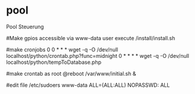 pool
====

Pool Steuerung

#Make gpios accessible via www-data user
execute /install/install.sh


#make cronjobs
0 0 * * * wget -q -O /dev/null localhost/python/crontab.php?func=midnight
0 * * * * wget -q -O /dev/null localhost/python/tempToDatabase.php

#make crontab as root
@reboot /var/www/initial.sh &



#edit file /etc/sudoers
www-data ALL=(ALL:ALL) NOPASSWD: ALL

